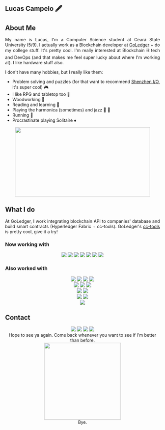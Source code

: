 ## Lucas Campelo 🖋️

## About Me

<div align="justify">
<p>My name is Lucas, I'm a Computer Science student at Ceará State University (5/9). I actually work as a Blockchain developer at <a href=https://goledger.com.br/>GoLedger</a> + do my college stuff. It's pretty cool. I'm really interested at Blockchain ⛓️ tech and DevOps (and that makes me feel super lucky about where I'm working at). I like hardware stuff also.</p>

I don't have many hobbies, but I really like them:

* Problem solving and puzzles (for that want to recommend <a href=https://www.zachtronics.com/shenzhen-io/>Shenzhen I/O</a>, it's super cool) 🎮
* I like RPG and tabletop too 🎲
* Woodworking 🔨
* Reading and learning 📖
* Playing the harmonica (sometimes) and jazz 🎵 🎷
* Running 🎽
* Procrastinate playing Solitaire ♠️
</div>

<div align="center">
<img src="https://media.tenor.com/images/fef1549b63ab62390d9eafd7f1473aa7/tenor.gif" width=440 height=226>
</div>

## What I do

<div align="justify">
<p>At GoLedger, I work integrating blockchain API to companies' database and build smart contracts (Hyperledger Fabric + cc-tools). GoLedger's <a href=https://goledger-cc-tools.readthedocs.io/en/latest/>cc-tools</a> is pretty cool, give it a try!</p>
</div>

### Now working with
<div align="center">
<img src="https://img.shields.io/badge/ubuntu-%23E95420.svg?&style=for-the-badge&logo=ubuntu&logoColor=white" />
<img src="https://img.shields.io/badge/vs_code-%23007ACC.svg?&style=for-the-badge&logo=visual%20studio%20code&logoColor=white" />
<img src="https://img.shields.io/badge/git-%23F05032.svg?&style=for-the-badge&logo=git&logoColor=white" />
<img src="https://img.shields.io/badge/go-%2300ADD8.svg?&style=for-the-badge&logo=go&logoColor=white" />  
<img src="https://img.shields.io/badge/hyperledger_fabric-%23000000.svg?&style=for-the-badge&logo=hyperledger&logoColor=white" />
<img src="https://img.shields.io/badge/docker-%232496ED.svg?&style=for-the-badge&logo=docker&logoColor=white" />
<img src="https://img.shields.io/badge/Shell_Script-121011?style=for-the-badge&logo=gnu-bash&logoColor=white" />
</div>

### Also worked with
<div align="center">
<!-- Web Dev -->
<img src="https://img.shields.io/badge/HTML5-E34F26?style=for-the-badge&logo=html5&logoColor=white" /> 
<img src="https://img.shields.io/badge/CSS3-1572B6?style=for-the-badge&logo=css3&logoColor=white" /> 
<img src="https://img.shields.io/badge/JavaScript-F7DF1E?style=for-the-badge&logo=javascript&logoColor=black" />
<img src="https://img.shields.io/badge/Bootstrap-563D7C?style=for-the-badge&logo=bootstrap&logoColor=white" /><br>

<!-- Python Stuff -->
<img src="https://img.shields.io/badge/Python-3776AB?style=for-the-badge&logo=python&logoColor=white" />
<img src="https://img.shields.io/badge/Flask-000000?style=for-the-badge&logo=flask&logoColor=white" />
<img src="https://img.shields.io/badge/Jupyter-F37626.svg?&style=for-the-badge&logo=Jupyter&logoColor=white" /><br>
  
<!-- ICPC -->
<img src="https://img.shields.io/badge/C-00599C?style=for-the-badge&logo=c&logoColor=white" />
<img src="https://img.shields.io/badge/C%2B%2B-00599C?style=for-the-badge&logo=c%2B%2B&logoColor=white" /><br>
  
<!-- DB -->
<img src="https://img.shields.io/badge/PostgreSQL-316192?style=for-the-badge&logo=postgresql&logoColor=white" />
<img src="https://img.shields.io/badge/SQLite-07405E?style=for-the-badge&logo=sqlite&logoColor=white" /><br>

<!-- Documenting and Writing -->
<img src="https://img.shields.io/badge/Markdown-000000?style=for-the-badge&logo=markdown&logoColor=white" />
</div>

## Contact
<div align="center">
<a href="https://www.linkedin.com/in/lucas-campelo-9a99841b0/"><img src="https://img.shields.io/badge/linkedin-%230A66C2.svg?&style=for-the-badge&logo=linkedin&logoColor=white" /></a>
<img src="https://img.shields.io/badge/lucas.campelo@aluno.uece.br-D14836?style=for-the-badge&logo=gmail&logoColor=white" />
<img src="https://img.shields.io/badge/lucas%5Fcampelo3009@hotmail.com-0078D4?style=for-the-badge&logo=microsoft-outlook&logoColor=white" />
<img src="https://img.shields.io/badge/Campelo%233874-7289DA?style=for-the-badge&logo=discord&logoColor=white" />
</div>

<div align="center">
Hope to see ya again. Come back whenever you want to see if I'm better than before.<br>
<img src="https://media1.tenor.com/images/8c3b94318be3ffc3027ace49bc0daefe/tenor.gif?itemid=4987000" width=250 height=250><br>
Bye.
</div>
